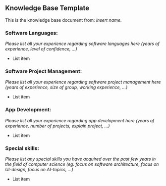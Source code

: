 ﻿## Knowledge Base Template

This is the knowledge base document from: *insert name*.

### Software Languages: 
*Please list all your experience regarding software languages here (years of experience, level of confidence, ...)*
 - List item

### Software Project Management: 
*Please list all your experience regarding software project management here (years of experience, size of group, working experience, ...)*
 - List item

### App Development: 
*Please list all your experience regarding app development here (years of experience, number of projects, explain project, ...)*
 - List item

### Special skills: 
*Please list any special skills you have acquired over the past few years in the field of computer science (eg. focus on software architecture, focus on UI-design, focus on AI-topics, ...)*
 - List item

